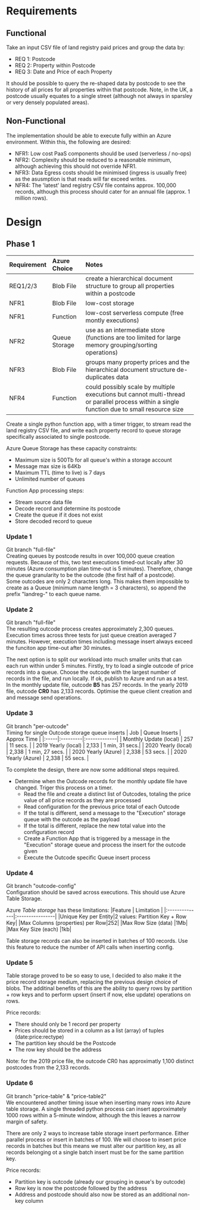 # Requirements
## Functional
Take an input CSV file of land registry paid prices and group the data by:
- REQ 1: Postcode
- REQ 2: Property within Postcode
- REQ 3: Date and Price of each Property

It should be possible to query the re-shaped data by postcode to see the history of all prices for all properties within that postcode.  Note, in the UK, a postcode usually equates to a single street (although not always in sparsley or very densely populated areas).

## Non-Functional
The implementation should be able to execute fully within an Azure environment.  Within this, the following are desired:
- NFR1: Low cost PaaS components should be used (serverless / no-ops)
- NFR2: Complexity should be reduced to a reasonable minimum, although achieving this should not override NFR1.
- NFR3: Data Egress costs should be minimised (ingress is usually free) as the asusmption is that reads will far exceed writes.
- NFR4: The 'latest' land registry CSV file contains approx. 100,000 records, although this process should cater for an annual file (approx. 1 million rows).

# Design
## Phase 1  
| Requirement | Azure Choice | Notes |
|:-------------|:--------------|:-------|
| REQ1/2/3 | Blob File | create a hierarchical document structure to group all properties within a postcode |
| NFR1 | Blob File | low-cost storage |
| NFR1 | Function | low-cost serverless compute (free montly executions) |
| NFR2 | Queue Storage | use as an intermediate store (functions are too limited for large memory grouping/sorting operations) |
| NFR3 | Blob File | groups many property prices and the hierarchical document structure de-duplicates data |
| NFR4 | Function | could possibly scale by multiple executions but cannot multi-thread or parallel process within a single function due to small resource size |
  
Create a single python function app, with a timer trigger, to stream read the land registry CSV file, and write each property record to queue storage specifically associated to single postcode.  

Azure Queue Storage has these capacity constraints:
- Maximum size is 500Tb for all queue's within a storage account
- Message max size is 64Kb
- Maximum TTL (time to live) is 7 days
- Unlimited number of queues

Function App processing steps:
- Stream source data file
- Decode record and determine its postcode
- Create the queue if it does not exist
- Store decoded record to queue
  
### Update 1
Git branch "full-file"  
Creating queues by postcode results in over 100,000 queue creation requests.  Because of this, two test executions timed-out locally after 30 minutes (Azure consumption plan time-out is 5 minutes).  Therefore, change the queue granularity to be the outcode (the first half of a postcode).  
Some outcodes are only 2 characters long.  This makes them impossible to create as a Queue (minimum name length = 3 characters), so append the prefix "landreg-" to each queue name.   

### Update 2
Git branch "full-file"  
The resulting outcode process creates approximately 2,300 queues.  
Execution times across three tests for just queue creation averaged 7 minutes.
However, execution times including message insert always exceed the funciton app time-out after 30 minutes. 

The next option is to split our workload into much smaller units that can each run within under 5 minutes.  Firstly, try to load a single outcode of price records into a queue.  Choose the outcode with the largest number of records in the file, and run locally.  If ok, publish to Azure and run as a test.  
In the monthly update file, outcode **B5** has 257 records.
In the yearly 2019 file, outcode **CR0** has 2,133 records.
Optimise the queue client creation and and message send operations.

### Update 3
Git branch "per-outcode"  
Timing for single Outcode storage queue inserts
| Job | Queue Inserts | Approx Time |
|:-----|:---------|:-------------|
| Monthly Update (local) | 257 | 11 secs. |
| 2019 Yearly (local) | 2,133 | 1 min, 31 secs.|
| 2020 Yearly (local) | 2,338 | 1 min, 27 secs. |
| 2020 Yearly (Azure) | 2,338 | 53 secs. |
| 2020 Yearly (Azure) | 2,338 | 55 secs. |
  
To complete the design, there are now some additional steps required.   
- Determine when the Outcode records for the monthly update file have changed.  Triger this process on a timer.     
    - Read the file and create a distinct list of Outcodes, totaling the price value of all price records as they are processed
    - Read configuration for the previous price total of each Outcode  
    - If the total is different, send a message to the "Execution" storage queue with the outcode as the payload  
    - If the total is different, replace the new total value into the configuration record  
    - Create a Function App that is triggered by a message in the "Execution" storage queue and process the insert for the outcode given
    - Execute the Outcode specific Queue insert process
  
### Update 4
Git branch "outcode-config"  
Configuration should be saved across executions.  This should use Azure Table Storage.
  
Azure *Table storage* has these limitations:
|Feature | Limitation |
|:--------------|:----------------|
|Unique Key per Entity|2 values: Partition Key + Row Key|
|Max Columns (properties) per Row|252|
|Max Row Size (data) |1Mb|
|Max Key Size (each) |1kb|

Table storage records can also be inserted in batches of 100 records.  Use this feature to reduce the number of API calls when inserting config.
  
### Update 5
Table storage proved to be so easy to use, I decided to also make it the price record storage medium, replacing the previous design choice of blobs.  The additinal benefits of this are the ability to query rows by partition + row keys and to perform upsert (insert if now, else update) operations on rows.

Price records:
- There should only be 1 record per property
- Prices should be stored in a column as a list (array) of tuples (date:price:rectype)
- The partition key should be the Postcode
- The row key should be the address
    
Note: for the 2019 price file, the outcode CR0 has approximatly 1,100 distinct postcodes from the 2,133 records.  
   
### Update 6  
Git branch "price-table" & "price-table2"  
We encountered another timing issue when inserting many rows into Azure table storage.  A single threaded python process can insert approximately 1000 rows within a 5-minute window, although the this leaves a narrow margin of safety.   

There are only 2 ways to increase table storage insert performance.  Either parallel process or insert in batches of 100.  We will choose to insert price records in batches but this means we must alter our partition key, as all records belonging ot a single batch insert must be for the same partition key.

Price records:
- Partition key is outcode (already our grouping in queue's by outcode)
- Row key is now the postcode followed by the address
- Address and postcode should also now be stored as an additional non-key column
    



